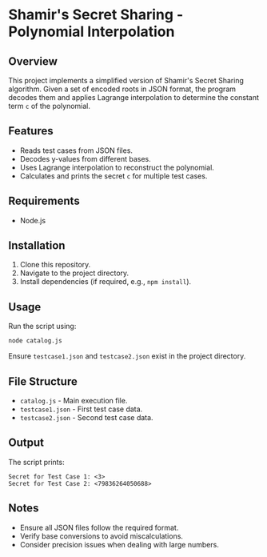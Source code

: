 # Shamir's Secret Sharing - Polynomial Interpolation

## Overview
This project implements a simplified version of Shamir's Secret Sharing algorithm. Given a set of encoded roots in JSON format, the program decodes them and applies Lagrange interpolation to determine the constant term `c` of the polynomial.

## Features
- Reads test cases from JSON files.
- Decodes y-values from different bases.
- Uses Lagrange interpolation to reconstruct the polynomial.
- Calculates and prints the secret `c` for multiple test cases.

## Requirements
- Node.js

## Installation
1. Clone this repository.
2. Navigate to the project directory.
3. Install dependencies (if required, e.g., `npm install`).

## Usage
Run the script using:
```sh
node catalog.js
```
Ensure `testcase1.json` and `testcase2.json` exist in the project directory.

## File Structure
- `catalog.js` - Main execution file.
- `testcase1.json` - First test case data.
- `testcase2.json` - Second test case data.

## Output
The script prints:
```
Secret for Test Case 1: <3>
Secret for Test Case 2: <79836264050688>
```

## Notes
- Ensure all JSON files follow the required format.
- Verify base conversions to avoid miscalculations.
- Consider precision issues when dealing with large numbers.

